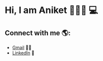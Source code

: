 # Hi, I am Aniket 👋👨‍💻 💻

## Connect with me 🌎:
- <a href="aniket271993@gmail.com">Gmail</a> ✍🏾
- <a href="https://www.linkedin.com/in/aniketsoni/">LinkedIn</a> 💼
<!--
**aniketsoni1/aniketsoni1** is a ✨ _special_ ✨ repository because its `README.md` (this file) appears on your GitHub profile.

Here are some ideas to get you started:

- 🔭 I’m currently working on ...
- 🌱 I’m currently learning ...
- 👯 I’m looking to collaborate on ...
- 🤔 I’m looking for help with ...
- 💬 Ask me about ...
- 📫 How to reach me: ...
- 😄 Pronouns: ...
- ⚡ Fun fact: ...
-->
